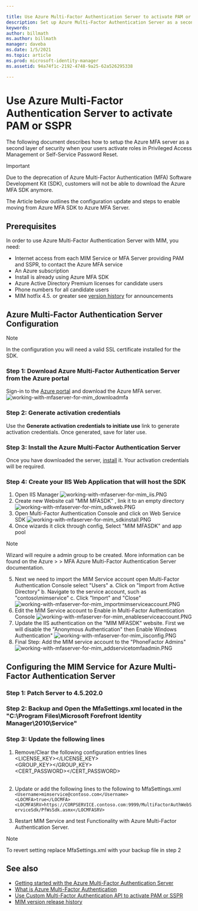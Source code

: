 ```yaml
---

title: Use Azure Multi-Factor Authentication Server to activate PAM or SSPR Scenarios | Microsoft Docs
description: Set up Azure Multi-Factor Authentication Server as a second layer of security when your users activate roles in Privileged Access Management and Self Service Password Reset.
keywords:
author: billmath
ms.author: billmath
manager: daveba
ms.date: 1/5/2021
ms.topic: article
ms.prod: microsoft-identity-manager
ms.assetid: 94a74f1c-2192-4748-9a25-62a526295338

---
```

# Use Azure Multi-Factor Authentication Server to activate PAM or SSPR
The following document describes how to setup the Azure MFA server as a second layer of security when your users activate roles in Privileged Access Management or Self-Service Password Reset.

> [!IMPORTANT]
> Due to the deprecation of Azure Multi-Factor Authentication (MFA) Software Development Kit (SDK), customers will not be able to download the Azure MFA SDK anymore.

The Article below outlines the configuration update and steps to enable moving from Azure MFA SDK to Azure MFA Server.

## Prerequisites

In order to use Azure Multi-Factor Authentication Server with MIM, you need:

- Internet access from each MIM Service or MFA Server providing PAM and SSPR, to contact the Azure MFA service
- An Azure subscription
- Install is already using Azure MFA SDK
- Azure Active Directory Premium licenses for candidate users
- Phone numbers for all candidate users
- MIM hotfix 4.5. or greater see [version history](./reference/version-history.md) for announcements

## Azure Multi-Factor Authentication Server Configuration 
> [!NOTE] 
> In the configuration you will need a valid SSL certificate installed for the SDK. 

### Step 1: Download Azure Multi-Factor Authentication Server from the Azure portal 
Sign-in to the [Azure portal](https://portal.azure.com/) and download the Azure MFA server.
![working-with-mfaserver-for-mim_downloadmfa](media/working-with-mfaserver-for-mim/working-with-mfaserver-for-mim_downloadmfa.PNG)

### Step 2: Generate activation credentials
Use the **Generate activation credentials to initiate use** link to generate activation credentials. Once generated, save for later use.

### Step 3: Install the Azure Multi-Factor Authentication Server
Once you have downloaded the server, [install](https://docs.microsoft.com/azure/active-directory/authentication/howto-mfaserver-deploy#install-and-configure-the-mfa-server) it.  Your activation credentials will be required. 

### Step 4: Create your IIS Web Application that will host the SDK
1. Open IIS Manager
![working-with-mfaserver-for-mim_iis.PNG](media/working-with-mfaserver-for-mim/working-with-mfaserver-for-mim_iis.PNG)
2.  Create new Website call "MIM MFASDK" , link it to an empty directory 
![working-with-mfaserver-for-mim_sdkweb.PNG](media/working-with-mfaserver-for-mim/working-with-mfaserver-for-mim_sdkweb.PNG)
3. Open Multi-Factor Authentication Console and click on Web Service SDK
![working-with-mfaserver-for-mim_sdkinstall.PNG](media/working-with-mfaserver-for-mim/working-with-mfaserver-for-mim_sdkinstall.PNG)
4. Once wizards it click through config, Select "MIM MFASDK" and app pool

> [!NOTE] 
> Wizard will require a admin group to be created. More information can be found on the Azure > > MFA Azure Multi-Factor Authentication Server documentation.

5. Next we need to import the MIM Service account open Multi-Factor Authentication Console select "Users"
    a. Click on "Import from Active Directory"
    b. Navigate to the service account, such as "contoso\mimservice"
    c. Click "Import" and "Close"
   ![working-with-mfaserver-for-mim_importmimserviceaccount.PNG](media/working-with-mfaserver-for-mim/working-with-mfaserver-for-mim_importmimserviceaccount.PNG) 
6. Edit the MIM Service account to Enable in Multi-Factor Authentication Console
![working-with-mfaserver-for-mim_enableserviceaccount.PNG](media/working-with-mfaserver-for-mim/working-with-mfaserver-for-mim_enableserviceaccount.PNG)
7. Update the IIS authentication on the "MIM MFASDK" website. First we will disable the "Anonymous Authentication" then Enable Windows Authentication"
![working-with-mfaserver-for-mim_iisconfig.PNG](media/working-with-mfaserver-for-mim/working-with-mfaserver-for-mim_iisconfig.PNG)
8. Final Step: Add the MIM service account to the "PhoneFactor Admins"
![working-with-mfaserver-for-mim_addservicetomfaadmin.PNG](media/working-with-mfaserver-for-mim/working-with-mfaserver-for-mim_addservicetomfaadmin.PNG)

## Configuring the MIM Service for Azure Multi-Factor Authentication Server 

### Step 1: Patch Server to 4.5.202.0
 
### Step 2: Backup and Open the MfaSettings.xml located in the "C:\Program Files\Microsoft Forefront Identity Manager\2010\Service"

### Step 3: Update the following lines
1. Remove/Clear the following configuration entries lines <br>
<LICENSE_KEY></LICENSE_KEY><br>
<GROUP_KEY></GROUP_KEY><br>
<CERT_PASSWORD></CERT_PASSWORD><br>
<CertFilePath></CertFilePath><br>

2. Update or add the following lines to the following to MfaSettings.xml <br>
`<Username>mimservice@contoso.com</Username>` <br>
`<LOCMFA>true</LOCMFA>`<br>
`<LOCMFASRV>https://CORPSERVICE.contoso.com:9999/MultiFactorAuthWebServiceSdk/PfWsSdk.asmx</LOCMFASRV>`

3. Restart MIM Service and test Functionality with Azure Multi-Factor Authentication Server.

> [!NOTE] 
> To revert setting replace MfaSettings.xml with your backup file in step 2


## See also

-    [Getting started with the Azure Multi-Factor Authentication Server](https://docs.microsoft.com/azure/active-directory/authentication/howto-mfaserver-deploy)
- [What is Azure Multi-Factor Authentication](https://docs.microsoft.com/azure/multi-factor-authentication/multi-factor-authentication)
- [Use Custom Multi-Factor Authentication API to activate PAM or SSPR](Working-with-custommfaserver-for-mim.md)
- [MIM version release history](./reference/version-history.md)
